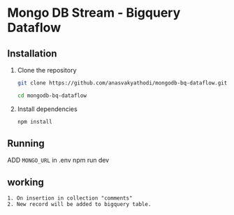 # Mongo DB Stream - Bigquery Dataflow

## Installation

1. Clone the repository

   ```bash
   git clone https://github.com/anasvakyathodi/mongodb-bq-dataflow.git

   cd mongodb-bq-dataflow
   ```

2. Install dependencies

   ```bash
   npm install
   ```

## Running

ADD `MONGO_URL` in .env
npm run dev

## working

    1. On insertion in collection "comments"
    2. New record will be added to bigquery table.
